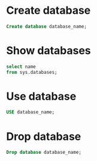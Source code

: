 # Create database
``` sql
Create database database_name;
```

# Show databases
``` sql
select name
from sys.databases;
```

# Use database
``` sql
USE database_name;
```

# Drop database
``` sql
Drop database database_name;
```
